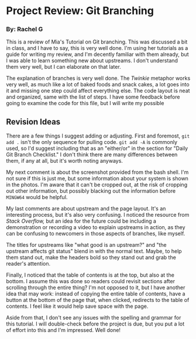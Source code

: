# Project Review: Git Branching

### By: Rachel G

This is a review of Mia's Tutorial on Git branching. This was discussed a bit in class, and I have to say, this is very well done. I'm using her tutorials as a guide for writing my review, and I'm decently familiar with them already, but I was able to learn something new about upstreams. I don't understand them very well, but I can elaborate on that later.

The explanation of branches is very well done. The *Twinkie* metaphor works very well, as much like a lot of baked foods and snack cakes, a lot goes into it and missing one step could affect everything else. The code layout is neat and organized, same with the list of steps. I have some feedback before going to examine the code for this file, but I will write my possible 

## Revision Ideas

There are a few things I suggest adding or adjusting. First and foremost, ```git add .``` isn't the only sequence for pulling code. ```git add -A``` is commonly used, so I'd suggest including that as an "either/or" in the section for "Daily Git Branch Checklist." I don't think there are many differences between them, if any at all, but it's worth noting anyways. 

My next comment is about the screenshot provided from the bash shell. I'm not sure if this is just me, but some information about your system is shown in the photos. I'm aware that it can't be cropped out, at the risk of cropping out other information, but possibly blacking out the information before ```MINGW64``` would be helpful. 

My last comments are about upstream and the page layout. It's an interesting process, but it's also very confusing. I noticed the resource from *Stack Overflow,* but an idea for the future could be including a demonstration or recording a video to explain upstreams in action, as they can be confusing to newcomers in those aspects of branches, like myself. 

The titles for upstreams like "what good is an upstream?" and "the upstream affects git status" blend in with the normal text. Maybe, to help them stand out, make the headers bold so they stand out and grab the reader's attention.

Finally, I noticed that the table of contents is at the top, but also at the bottom. I assume this was done so readers could revisit sections after scrolling through the entire thing? I'm not opposed to it, but I have another idea that may work: instead of copying the entire table of contents, have a button at the bottom of the page that, when clicked, redirects to the table of contents. I feel like it would help save space with the page.

Aside from that, I don't see any issues with the spelling and grammar for this tutorial. I will double-check before the project is due, but you put a lot of effort into this and I'm impressed. Well done!